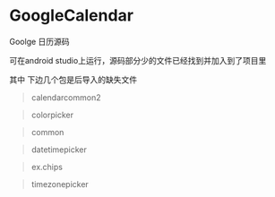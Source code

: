 # GoogleCalendar

Goolge  日历源码

可在android studio上运行，源码部分少的文件已经找到并加入到了项目里

其中 下边几个包是后导入的缺失文件   

>calendarcommon2

>colorpicker

>common

>datetimepicker

>ex.chips

>timezonepicker



